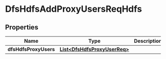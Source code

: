 # DfsHdfsAddProxyUsersReqHdfs

## Properties
Name | Type | Description | Notes
------------ | ------------- | ------------- | -------------
**dfsHdfsProxyUsers** | [**List&lt;DfsHdfsProxyUserReq&gt;**](DfsHdfsProxyUserReq.md) |  | 

